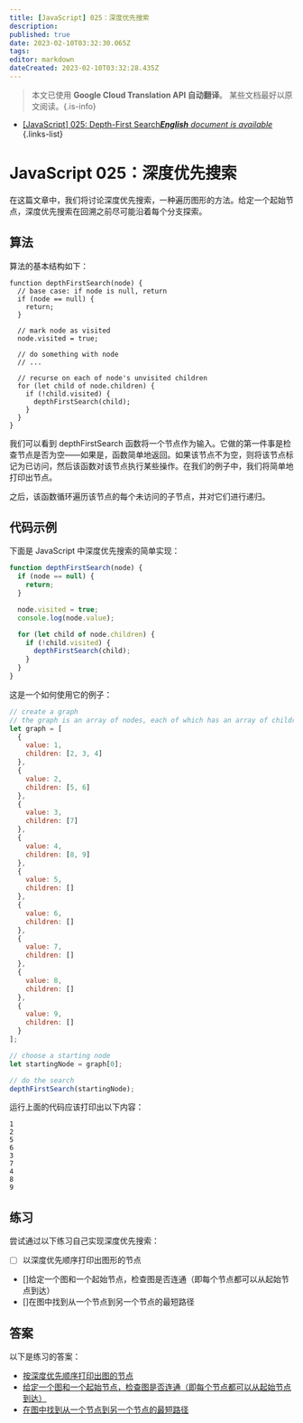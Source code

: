 ```yaml
---
title: [JavaScript] 025：深度优先搜索
description: 
published: true
date: 2023-02-10T03:32:30.065Z
tags: 
editor: markdown
dateCreated: 2023-02-10T03:32:28.435Z
---
```


> 本文已使用 **Google Cloud Translation API 自动翻译**。
某些文档最好以原文阅读。{.is-info}



- [[JavaScript] 025: Depth-First Search***English** document is available*](/en/Knowledge-base/Algorithm/javascript-025-depth-first-search)
{.links-list}


# JavaScript 025：深度优先搜索

在这篇文章中，我们将讨论深度优先搜索，一种遍历图形的方法。给定一个起始节点，深度优先搜索在回溯之前尽可能沿着每个分支探索。

## 算法

算法的基本结构如下：

```
function depthFirstSearch(node) {
  // base case: if node is null, return
  if (node == null) {
    return;
  }

  // mark node as visited
  node.visited = true;

  // do something with node
  // ...

  // recurse on each of node's unvisited children
  for (let child of node.children) {
    if (!child.visited) {
      depthFirstSearch(child);
    }
  }
}
```

我们可以看到 depthFirstSearch 函数将一个节点作为输入。它做的第一件事是检查节点是否为空——如果是，函数简单地返回。如果该节点不为空，则将该节点标记为已访问，然后该函数对该节点执行某些操作。在我们的例子中，我们将简单地打印出节点。

之后，该函数循环遍历该节点的每个未访问的子节点，并对它们进行递归。

## 代码示例

下面是 JavaScript 中深度优先搜索的简单实现：

```javascript
function depthFirstSearch(node) {
  if (node == null) {
    return;
  }

  node.visited = true;
  console.log(node.value);

  for (let child of node.children) {
    if (!child.visited) {
      depthFirstSearch(child);
    }
  }
}
```

这是一个如何使用它的例子：

```javascript
// create a graph
// the graph is an array of nodes, each of which has an array of children
let graph = [
  {
    value: 1,
    children: [2, 3, 4]
  },
  {
    value: 2,
    children: [5, 6]
  },
  {
    value: 3,
    children: [7]
  },
  {
    value: 4,
    children: [8, 9]
  },
  {
    value: 5,
    children: []
  },
  {
    value: 6,
    children: []
  },
  {
    value: 7,
    children: []
  },
  {
    value: 8,
    children: []
  },
  {
    value: 9,
    children: []
  }
];

// choose a starting node
let startingNode = graph[0];

// do the search
depthFirstSearch(startingNode);
```

运行上面的代码应该打印出以下内容：

```
1
2
5
6
3
7
4
8
9
```

## 练习

尝试通过以下练习自己实现深度优先搜索：

- [ ] 以深度优先顺序打印出图形的节点
- []给定一个图和一个起始节点，检查图是否连通（即每个节点都可以从起始节点到达）
- []在图中找到从一个节点到另一个节点的最短路径

## 答案

以下是练习的答案：

- [按深度优先顺序打印出图的节点](https://gist.github.com/karan/3d2e8d7feb892e7e88a44e0f4db5d1e6)
- [给定一个图和一个起始节点，检查图是否连通（即每个节点都可以从起始节点到达）](https://gist.github.com/karan/aeef6efa0b43e57cdeba9120b18fb307)
- [在图中找到从一个节点到另一个节点的最短路径](https://gist.github.com/karan/31517b2c6ef92e5231e0f8e9b7b1d094)